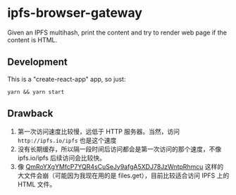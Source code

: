 # ipfs-browser-gateway

Given an IPFS multihash, print the content and try to render web page if the content is HTML.

## Development

This is a "create-react-app" app, so just:

`yarn && yarn start`

## Drawback

1. 第一次访问速度比较慢，远低于 HTTP 服务器。当然，访问 ```http://ipfs.io/ipfs``` 也是这个速度
1. 没有长期缓存，所以隔一段时间后访问都会是第一次访问的那个速度，不像 ipfs.io/ipfs 后续访问会比较快。
1. 像 [QmRoYXgYMfcP7YQR4sCuSeJy9afgA5XDJ78JzWntpRhmcu](http://ipfs.io/ipfs/QmRoYXgYMfcP7YQR4sCuSeJy9afgA5XDJ78JzWntpRhmcu) 这样的大文件会崩（可能因为我现在用的是 files.get），目前比较适合访问 IPFS 上的 HTML 文件。
